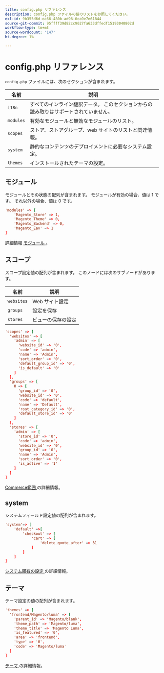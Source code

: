 ```yaml
---
title: config.php リファレンス
description: config.php ファイルの値のリストを参照してください。
exl-id: 9b355d6d-ea66-480b-ad96-0ea9e7e61844
source-git-commit: 95ffff39d82cc9027fa633dffedf15193040802d
workflow-type: tm+mt
source-wordcount: '147'
ht-degree: 1%

---
```


# config.php リファレンス

`config.php` ファイルには、次のセクションが含まれます。

| 名前 | 説明 |
| --------- | -------------------|
| `i18n` | すべてのインライン翻訳データ。 このセクションからの読み取りはサポートされていません。 |
| `modules` | 有効なモジュールと無効なモジュールのリスト。 |
| `scopes` | ストア、ストアグループ、web サイトのリストと関連情報。 |
| `system` | 静的なコンテンツのデプロイメントに必要なシステム設定。 |
| `themes` | インストールされたテーマの設定。 |

## モジュール

モジュールとその状態の配列が含まれます。 モジュールが有効の場合、値は 1 です。 それ以外の場合、値は 0 です。

```conf
'modules' => [
    'Magento_Store' => 1,
    'Magento_Theme' => 0,
    'Magento_Backend' => 0,
    'Magento_Eav' => 1
]
```

詳細情報 [ モジュール ]。

## スコープ

スコープ設定値の配列が含まれます。 このノードには次のサブノードがあります。

| 名前 | 説明 |
| ---------- | -----------------------------------|
| `websites` | Web サイト設定 |
| `groups` | 設定を保存 |
| `stores` | ビューの保存の設定 |

```conf
'scopes' => [
  'websites' => [
    'admin' => [
      'website_id' => '0',
      'code' => 'admin',
      'name' => 'Admin',
      'sort_order' => '0',
      'default_group_id' => '0',
      'is_default' => '0'
    ]
  ],
  'groups' => [
    0 => [
      'group_id' => '0',
      'website_id' => '0',
      'code' => 'default',
      'name' => 'Default',
      'root_category_id' => '0',
      'default_store_id' => '0'
    ]
  ],
  'stores' => [
    'admin' => [
      'store_id' => '0',
      'code' => 'admin',
      'website_id' => '0',
      'group_id' => '0',
      'name' => 'Admin',
      'sort_order' => '0',
      'is_active' => '1'
    ]
  ]
]
```

[Commerce範囲 ][scopes] の詳細情報。

## system

システムフィールド設定値の配列が含まれます。

```conf
'system'=> [
    'default' =>[
        'checkout' => [
            'cart' => [
                'delete_quote_after' => 31
            ]
        ]
    ]
]
```

[ システム固有の設定 ](config-reference-sens.md) の詳細情報。

## テーマ

テーマ設定の値の配列が含まれます。

```conf
'themes' => [
  'frontend/Magento/luma' => [
    'parent_id' => 'Magento/blank',
    'theme_path' => 'Magento/luma',
    'theme_title' => 'Magento Luma',
    'is_featured' => '0',
    'area' => 'frontend',
    'type' => '0',
    'code' => 'Magento/luma'
  ]
]
```

[ テーマ ] の詳細情報。

<!-- link definitions -->

[モジュール]: https://experienceleague.adobe.com/docs/commerce-learn/tutorials/backend-development/create-module.html?lang=ja
[scopes]: https://experienceleague.adobe.com/docs/commerce-admin/start/setup/websites-stores-views.html?lang=ja#scope-settings
[テーマ]: https://developer.adobe.com/commerce/frontend-core/guide/themes/create-storefront/
